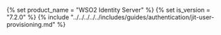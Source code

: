 {% set product_name = "WSO2 Identity Server" %}
{% set is_version = "7.2.0" %}
{% include "../../../../../includes/guides/authentication/jit-user-provisioning.md" %}